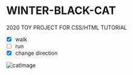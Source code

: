 # WINTER-BLACK-CAT
2020 TOY PROJECT FOR CSS/HTML TUTORIAL

- [x] walk
- [ ] run
- [x] change direction

![catImage](https://github.com/YeonSeok-Song/WINTER-BLACK-CAT/blob/main/catrr.gif)
